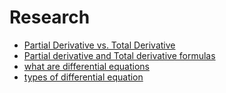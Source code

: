 # Research

- [Partial Derivative vs. Total Derivative](https://github.com/aw-junaid/Quantum-Mechanics/blob/main/Math%20101/Research/articles/Partial%20Derivative%20vs.%20Total%20Derivative.md)
- [Partial derivative and Total derivative formulas](https://github.com/aw-junaid/Quantum-Mechanics/blob/main/Math%20101/Research/articles/partial%20derivative%20and%20total%20derivative.md)
- [what are differential equations](https://github.com/aw-junaid/Quantum-Mechanics/blob/main/Math%20101/Research/articles/what%20are%20differential%20equations.md)
- [types of differential equation](https://github.com/aw-junaid/Quantum-Mechanics/blob/main/Math%20101/Research/articles/types%20of%20differential%20equation.md)
